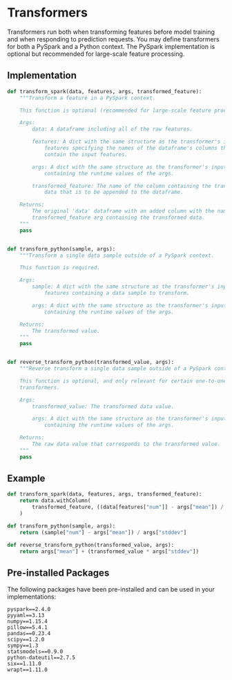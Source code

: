 # Transformers

Transformers run both when transforming features before model training and when responding to prediction requests. You may define transformers for both a PySpark and a Python context. The PySpark implementation is optional but recommended for large-scale feature processing.

## Implementation

```python
def transform_spark(data, features, args, transformed_feature):
    """Transform a feature in a PySpark context.

    This function is optional (recommended for large-scale feature processing).

    Args:
        data: A dataframe including all of the raw features.

        features: A dict with the same structure as the transformer's input
            features specifying the names of the dataframe's columns that
            contain the input features.

        args: A dict with the same structure as the transformer's input args
            containing the runtime values of the args.

        transformed_feature: The name of the column containing the transformed
            data that is to be appended to the dataframe.

    Returns:
        The original 'data' dataframe with an added column with the name of the
        transformed_feature arg containing the transformed data.
    """
    pass


def transform_python(sample, args):
    """Transform a single data sample outside of a PySpark context.

    This function is required.

    Args:
        sample: A dict with the same structure as the transformer's input
            features containing a data sample to transform.

        args: A dict with the same structure as the transformer's input args
            containing the runtime values of the args.

    Returns:
        The transformed value.
    """
    pass


def reverse_transform_python(transformed_value, args):
    """Reverse transform a single data sample outside of a PySpark context.

    This function is optional, and only relevant for certain one-to-one
    transformers.

    Args:
        transformed_value: The transformed data value.

        args: A dict with the same structure as the transformer's input args
            containing the runtime values of the args.

    Returns:
        The raw data value that corresponds to the transformed value.
    """
    pass
```

## Example

```python
def transform_spark(data, features, args, transformed_feature):
    return data.withColumn(
        transformed_feature, ((data[features["num"]] - args["mean"]) / args["stddev"])
    )

def transform_python(sample, args):
    return (sample["num"] - args["mean"]) / args["stddev"]

def reverse_transform_python(transformed_value, args):
    return args["mean"] + (transformed_value * args["stddev"])
```

## Pre-installed Packages

The following packages have been pre-installed and can be used in your implementations:

```text
pyspark==2.4.0
pyyaml==3.13
numpy==1.15.4
pillow==5.4.1
pandas==0.23.4
scipy==1.2.0
sympy==1.3
statsmodels==0.9.0
python-dateutil==2.7.5
six==1.11.0
wrapt==1.11.0
```
